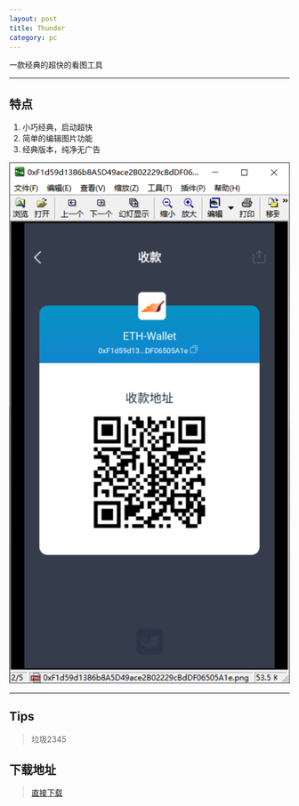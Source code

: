 ```yaml
---
layout: post
title: Thunder 
category: pc
---
```

一款经典的超快的看图工具

---

## 特点

1. 小巧经典，启动超快
2. 简单的编辑图片功能
3. 经典版本，纯净无广告

![图片](/pic/ACDSee.png "ACDSee")

---

## Tips
> 垃圾2345

## 下载地址
> [直接下载](https://raw.githubusercontent.com/dagaoya/download/master/PC/acdc31sr1.exe)

